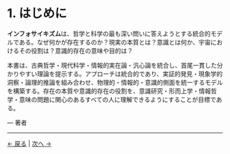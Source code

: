# 1. はじめに

**インフォサイキズム**は、哲学と科学の最も深い問いに答えようとする統合的モデルである。なぜ何かが存在するのか？現実の本質とは？意識とは何か、宇宙におけるその役割は？意識的存在の意味や目的は？

本書は、古典哲学・現代科学・情報的実在論・汎心論を統合し、首尾一貫した分かりやすい理論を提示する。アプローチは統合的であり、実証的発見・現象学的洞察・論理的推論を組み合わせ、物理的・情報的・意識的側面を統一するモデルを構築する。存在の本質や意識的存在の役割を、意識研究・形而上学・情報哲学・意味の問題に関心のあるすべての人に理解できるようにすることが目標である。

— 著者

---
<div class="navigation-links">
<a href="00_目次.md" class="nav-link prev-link">← 戻る</a> | <a href="02_存在の問い.md" class="nav-link next-link">次へ →</a>
</div>
